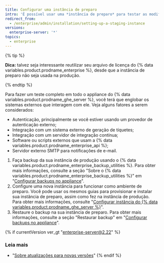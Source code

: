 ```yaml
---
title: Configurar uma instância de preparo
intro: 'É possível usar uma *instância de preparo* para testar as modificações antes de aplicá-las à {% data variables.product.product_location %}. Por exemplo, você pode usar uma instância de teste para avaliar novas atualizações do {% data variables.product.prodname_ghe_server %} ou praticar a importação de dados de migração.'
redirect_from:
  - /enterprise/admin/installation/setting-up-a-staging-instance
versions:
  enterprise-server: '*'
topics:
  - enterprise
---
```


{% tip %}

**Dica:** talvez seja interessante reutilizar seu arquivo de licença do {% data variables.product.prodname_enterprise %}, desde que a instância de preparo não seja usada na produção.

{% endtip %}

Para fazer um teste completo em todo o appliance do {% data variables.product.prodname_ghe_server %}, você terá que englobar os sistemas externos que interagem com ele. Veja alguns fatores a serem considerados:

  - Autenticação, principalmente se você estiver usando um provedor de autenticação externo;
  - Integração com um sistema externo de geração de tíquetes;
  - Integração com um servidor de integração contínua;
  - Software ou scripts externos que usam a {% data variables.product.prodname_enterprise_api %};
  - Servidor externo SMTP para notificações de e-mail.

1. Faça backup da sua instância de produção usando o {% data variables.product.prodname_enterprise_backup_utilities %}. Para obter mais informações, consulte a seção "Sobre o {% data variables.product.prodname_enterprise_backup_utilities %}" em "[Configurar backups no appliance](/enterprise/admin/guides/installation/configuring-backups-on-your-appliance#about-github-enterprise-server-backup-utilities)".
2. Configure uma nova instância para funcionar como ambiente de preparo. Você pode usar os mesmos guias para provisionar e instalar sua instância de preparo, assim como fez na instância de produção. Para obter mais informações, consulte "[Configurar instância do {% data variables.product.prodname_ghe_server %}](/enterprise/admin/guides/installation/setting-up-a-github-enterprise-server-instance/)".
3. Restaure o backup na sua instância de preparo. Para obter mais informações, consulte a seção "Restaurar backup" em "[Configurar backups no appliance](/enterprise/admin/guides/installation/configuring-backups-on-your-appliance#restoring-a-backup)".

{% if currentVersion ver_gt "enterprise-server@2.22" %}
### Leia mais

- "[Sobre atualizações para novas versões](/admin/overview/about-upgrades-to-new-releases)"
{% endif %}
